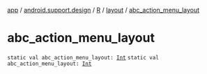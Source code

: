 [app](../../../index.md) / [android.support.design](../../index.md) / [R](../index.md) / [layout](index.md) / [abc_action_menu_layout](./abc_action_menu_layout.md)

# abc_action_menu_layout

`static val abc_action_menu_layout: `[`Int`](https://kotlinlang.org/api/latest/jvm/stdlib/kotlin/-int/index.html)
`static val abc_action_menu_layout: `[`Int`](https://kotlinlang.org/api/latest/jvm/stdlib/kotlin/-int/index.html)